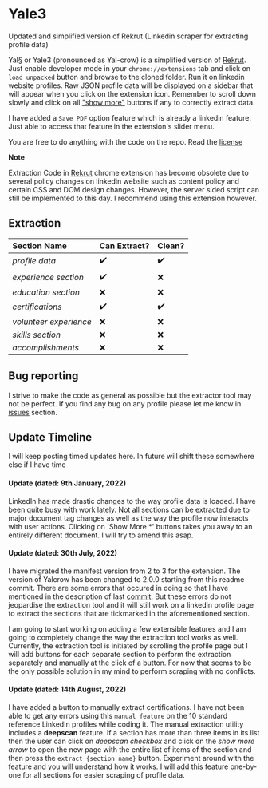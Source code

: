 # Yale3
 Updated and simplified version of Rekrut (Linkedin scraper for extracting profile data)

Yal§ or Yale3 (pronounced as Yal-crow) is a simplified version of [Rekrut](https://github.com/DrakenWan/Rekrut). Just enable developer mode in your `chrome://extensions` tab and click on `load unpacked` button and browse to the cloned folder. Run it on linkedin website profiles. Raw JSON profile data will be displayed on a sidebar that will appear when you click on the extension icon. Remember to scroll down slowly and click on all ["show more"](#Note-about-Show-More) buttons if any to correctly extract data.

I have added a `Save PDF` option feature which is already a linkedin feature. Just able to access that feature in the extension's slider menu.

You are free to do anything with the code on the repo. Read the [license](https://github.com/DrakenWan/Yale3/blob/main/LICENSE)


<b>Note </b> 

Extraction Code in [Rekrut](https://github.com/DrakenWan/Rekrut) chrome extension has become obsolete due to several policy changes on linkedin website such as content policy and certain CSS and DOM design changes.
However, the server sided script can still be implemented to this day. I recommend using this extension however. 

## Extraction


Section Name       |      Can Extract?      | Clean?   
:----------------- | :-----------------     | :-----------------
*profile data*    |     :heavy_check_mark: | :heavy_check_mark:
*experience section*|     :heavy_check_mark: | :x:
*education section*|     :x: | :x:
*certifications* |     :heavy_check_mark: | :heavy_check_mark:
*volunteer experience*|     :x: | :x:
*skills section*  |     :x: | :x:     
*accomplishments* |     :x: | :x:  



## Bug reporting
I strive to make the code as general as possible but the extractor tool may not be perfect. If you find any bug on any profile please let me know in [issues](https://github.com/DrakenWan/Yale3/issues) section.


## Update Timeline

I will keep posting timed updates here. In future will shift these somewhere else if I have time

#### Update (dated: 9th January, 2022)

LinkedIn has made drastic changes to the way profile data is loaded. I have been quite busy with work lately. Not all sections can be extracted due to major document tag changes as well as the way the profile now interacts with user actions. Clicking on  'Show More *' buttons takes you away to an entirely different document. I will try to amend this asap.


#### Update (dated: 30th July, 2022)

I have migrated the manifest version from 2 to 3 for the extension. The version of Yalcrow has been changed to 2.0.0 starting from this readme commit. There are some errors that occured in doing so that I have mentioned in the description of last [commit](https://github.com/DrakenWan/Yale3/commit/af96ff1b5589b70a246e5112a0ebc4aa57cae443). But these errors do not jeopardise the extraction tool and it will still work on a linkedin profile page to extract the sections that are tickmarked in the aforementioned section.


I am going to start working on adding a few extensible features and I am going to completely change the way the extraction tool works as well. Currently, the extraction tool is initiated by scrolling the profile page but I will add buttons for each separate section to perform the extraction separately and manually at the click of a button. For now that seems to be the only possible solution in my mind to perform scraping with no conflicts.


#### Update (dated: 14th August, 2022)

I have added a button to manually extract certifications. I have not been able to get any errors using this `manual feature` on the 10 standard reference LinkedIn profiles while coding it. The manual extraction utility includes a **deepscan** feature. If a section has more than three items in its list then the user can click on *deepscan checkbox* and click on the _show more arrow_ to open the new page with the entire list of items of the section and then press the `extract {section name}` button. Experiment around with the feature and you will understand how it works. I will add this feature one-by-one for all sections for easier scraping of profile data.
